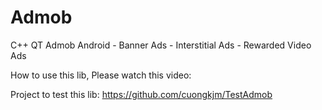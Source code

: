 # Admob

C++ QT Admob Android - Banner Ads - Interstitial Ads - Rewarded Video Ads

How to use this lib, Please watch this video:

Project to test this lib:
https://github.com/cuongkjm/TestAdmob
